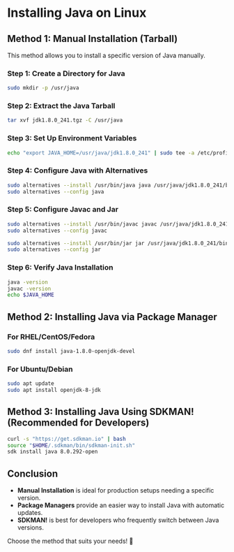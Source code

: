 # Installing Java on Linux

## Method 1: Manual Installation (Tarball)

This method allows you to install a specific version of Java manually.

### **Step 1: Create a Directory for Java**
```bash
sudo mkdir -p /usr/java

```

### **Step 2: Extract the Java Tarball**
```bash
tar xvf jdk1.8.0_241.tgz -C /usr/java
```

### **Step 3: Set Up Environment Variables**
```bash
echo "export JAVA_HOME=/usr/java/jdk1.8.0_241" | sudo tee -a /etc/profile
```

### **Step 4: Configure Java with Alternatives**
```bash
sudo alternatives --install /usr/bin/java java /usr/java/jdk1.8.0_241/bin/java 2
sudo alternatives --config java
```

### **Step 5: Configure Javac and Jar**
```bash
sudo alternatives --install /usr/bin/javac javac /usr/java/jdk1.8.0_241/bin/javac 2
sudo alternatives --config javac

sudo alternatives --install /usr/bin/jar jar /usr/java/jdk1.8.0_241/bin/jar 2
sudo alternatives --config jar
```

### **Step 6: Verify Java Installation**
```bash
java -version
javac -version
echo $JAVA_HOME
```

## Method 2: Installing Java via Package Manager

### **For RHEL/CentOS/Fedora**
```bash
sudo dnf install java-1.8.0-openjdk-devel
```

### **For Ubuntu/Debian**
```bash
sudo apt update
sudo apt install openjdk-8-jdk
```

## Method 3: Installing Java Using SDKMAN! (Recommended for Developers)
```bash
curl -s "https://get.sdkman.io" | bash
source "$HOME/.sdkman/bin/sdkman-init.sh"
sdk install java 8.0.292-open
```

## Conclusion
- **Manual Installation** is ideal for production setups needing a specific version.
- **Package Managers** provide an easier way to install Java with automatic updates.
- **SDKMAN!** is best for developers who frequently switch between Java versions.

Choose the method that suits your needs! 🚀
